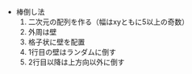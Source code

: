- 棒倒し法
    1. 二次元の配列を作る（幅はxyともに5以上の奇数）
    2. 外周は壁
    3. 格子状に壁を配置
    4. 1行目の壁はランダムに倒す
    5. 2行目以降は上方向以外に倒す